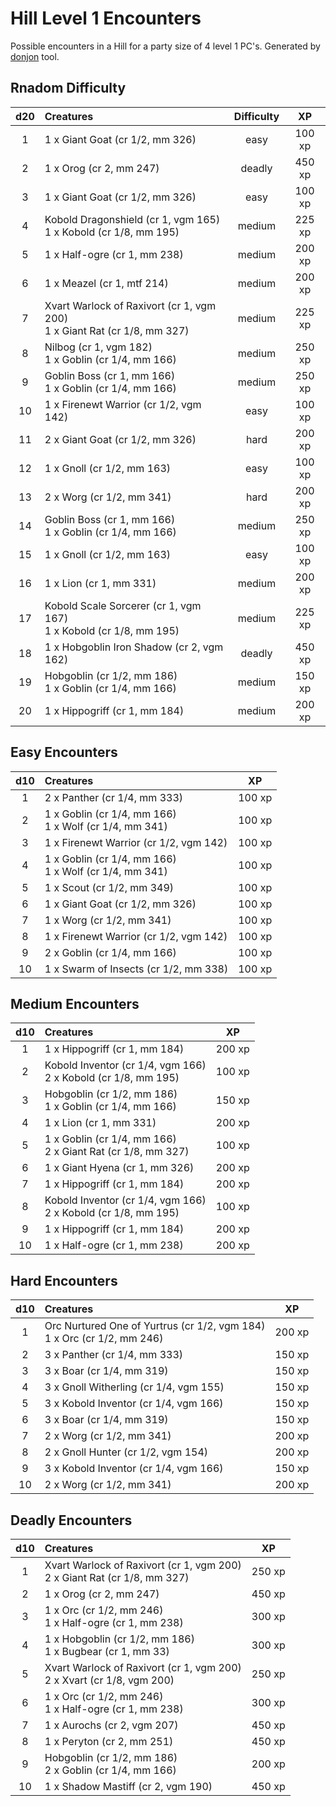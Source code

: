 # Hill Level 1 Encounters

Possible encounters in a Hill for a party size of 4 level 1 PC's. Generated by [donjon](https://donjon.bin.sh/5e/random/#type=encounter) tool.


## Rnadom Difficulty

| d20 | Creatures | Difficulty | XP |
|:---:|:--------- |:----------:|:--:|
| 1 | 1 x Giant Goat (cr 1/2, mm 326) | easy | 100 xp |
| 2 | 1 x Orog (cr 2, mm 247) | deadly | 450 xp |
| 3 | 1 x Giant Goat (cr 1/2, mm 326) | easy | 100 xp |
| 4 | Kobold Dragonshield (cr 1, vgm 165)<br>1 x Kobold (cr 1/8, mm 195) | medium | 225 xp |
| 5 | 1 x Half-ogre (cr 1, mm 238) | medium | 200 xp |
| 6 | 1 x Meazel (cr 1, mtf 214) | medium | 200 xp |
| 7 | Xvart Warlock of Raxivort (cr 1, vgm 200)<br>1 x Giant Rat (cr 1/8, mm 327) | medium | 225 xp |
| 8 | Nilbog (cr 1, vgm 182)<br>1 x Goblin (cr 1/4, mm 166) | medium | 250 xp |
| 9 | Goblin Boss (cr 1, mm 166)<br>1 x Goblin (cr 1/4, mm 166) | medium | 250 xp |
| 10 | 1 x Firenewt Warrior (cr 1/2, vgm 142) | easy | 100 xp |
| 11 | 2 x Giant Goat (cr 1/2, mm 326) | hard | 200 xp |
| 12 | 1 x Gnoll (cr 1/2, mm 163) | easy | 100 xp |
| 13 | 2 x Worg (cr 1/2, mm 341) | hard | 200 xp |
| 14 | Goblin Boss (cr 1, mm 166)<br>1 x Goblin (cr 1/4, mm 166) | medium | 250 xp |
| 15 | 1 x Gnoll (cr 1/2, mm 163) | easy | 100 xp |
| 16 | 1 x Lion (cr 1, mm 331) | medium | 200 xp |
| 17 | Kobold Scale Sorcerer (cr 1, vgm 167)<br>1 x Kobold (cr 1/8, mm 195) | medium | 225 xp |
| 18 | 1 x Hobgoblin Iron Shadow (cr 2, vgm 162) | deadly | 450 xp |
| 19 | Hobgoblin (cr 1/2, mm 186)<br>1 x Goblin (cr 1/4, mm 166) | medium | 150 xp |
| 20 | 1 x Hippogriff (cr 1, mm 184) | medium | 200 xp |


## Easy Encounters

| d10 | Creatures | XP |
|:---:|:--------- |:--:|
| 1 | 2 x Panther (cr 1/4, mm 333)| 100 xp |
| 2 | 1 x Goblin (cr 1/4, mm 166)<br>1 x Wolf (cr 1/4, mm 341)| 100 xp |
| 3 | 1 x Firenewt Warrior (cr 1/2, vgm 142)| 100 xp |
| 4 | 1 x Goblin (cr 1/4, mm 166)<br>1 x Wolf (cr 1/4, mm 341)| 100 xp |
| 5 | 1 x Scout (cr 1/2, mm 349)| 100 xp |
| 6 | 1 x Giant Goat (cr 1/2, mm 326)| 100 xp |
| 7 | 1 x Worg (cr 1/2, mm 341)| 100 xp |
| 8 | 1 x Firenewt Warrior (cr 1/2, vgm 142)| 100 xp |
| 9 | 2 x Goblin (cr 1/4, mm 166)| 100 xp |
| 10 | 1 x Swarm of Insects (cr 1/2, mm 338)| 100 xp |


## Medium Encounters

| d10 | Creatures | XP |
|:---:|:--------- |:--:|
| 1 | 1 x Hippogriff (cr 1, mm 184)| 200 xp |
| 2 | Kobold Inventor (cr 1/4, vgm 166)<br>2 x Kobold (cr 1/8, mm 195)| 100 xp |
| 3 | Hobgoblin (cr 1/2, mm 186)<br>1 x Goblin (cr 1/4, mm 166)| 150 xp |
| 4 | 1 x Lion (cr 1, mm 331)| 200 xp |
| 5 | 1 x Goblin (cr 1/4, mm 166)<br>2 x Giant Rat (cr 1/8, mm 327)| 100 xp |
| 6 | 1 x Giant Hyena (cr 1, mm 326)| 200 xp |
| 7 | 1 x Hippogriff (cr 1, mm 184)| 200 xp |
| 8 | Kobold Inventor (cr 1/4, vgm 166)<br>2 x Kobold (cr 1/8, mm 195)| 100 xp |
| 9 | 1 x Hippogriff (cr 1, mm 184)| 200 xp |
| 10 | 1 x Half-ogre (cr 1, mm 238)| 200 xp |


## Hard Encounters

| d10 | Creatures | XP |
|:---:|:--------- |:--:|
| 1 | Orc Nurtured One of Yurtrus (cr 1/2, vgm 184)<br>1 x Orc (cr 1/2, mm 246)| 200 xp |
| 2 | 3 x Panther (cr 1/4, mm 333)| 150 xp |
| 3 | 3 x Boar (cr 1/4, mm 319)| 150 xp |
| 4 | 3 x Gnoll Witherling (cr 1/4, vgm 155)| 150 xp |
| 5 | 3 x Kobold Inventor (cr 1/4, vgm 166)| 150 xp |
| 6 | 3 x Boar (cr 1/4, mm 319)| 150 xp |
| 7 | 2 x Worg (cr 1/2, mm 341)| 200 xp |
| 8 | 2 x Gnoll Hunter (cr 1/2, vgm 154)| 200 xp |
| 9 | 3 x Kobold Inventor (cr 1/4, vgm 166)| 150 xp |
| 10 | 2 x Worg (cr 1/2, mm 341)| 200 xp |


## Deadly Encounters

| d10 | Creatures | XP |
|:---:|:--------- |:--:|
| 1 | Xvart Warlock of Raxivort (cr 1, vgm 200)<br>2 x Giant Rat (cr 1/8, mm 327)| 250 xp |
| 2 | 1 x Orog (cr 2, mm 247)| 450 xp |
| 3 | 1 x Orc (cr 1/2, mm 246)<br>1 x Half-ogre (cr 1, mm 238)| 300 xp |
| 4 | 1 x Hobgoblin (cr 1/2, mm 186)<br>1 x Bugbear (cr 1, mm 33)| 300 xp |
| 5 | Xvart Warlock of Raxivort (cr 1, vgm 200)<br>2 x Xvart (cr 1/8, vgm 200)| 250 xp |
| 6 | 1 x Orc (cr 1/2, mm 246)<br>1 x Half-ogre (cr 1, mm 238)| 300 xp |
| 7 | 1 x Aurochs (cr 2, vgm 207)| 450 xp |
| 8 | 1 x Peryton (cr 2, mm 251)| 450 xp |
| 9 | Hobgoblin (cr 1/2, mm 186)<br>2 x Goblin (cr 1/4, mm 166)| 200 xp |
| 10 | 1 x Shadow Mastiff (cr 2, vgm 190)| 450 xp |
